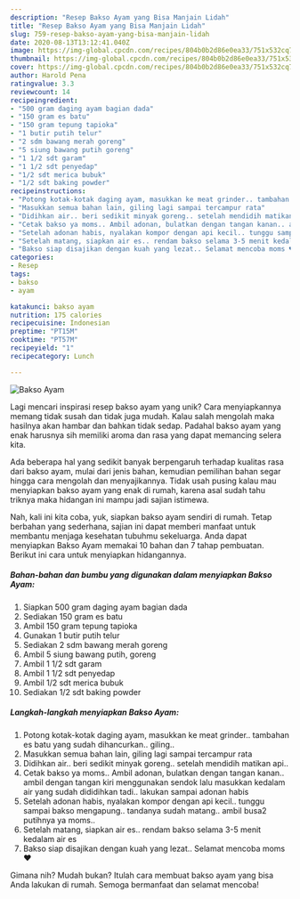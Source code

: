 ```yaml
---
description: "Resep Bakso Ayam yang Bisa Manjain Lidah"
title: "Resep Bakso Ayam yang Bisa Manjain Lidah"
slug: 759-resep-bakso-ayam-yang-bisa-manjain-lidah
date: 2020-08-13T13:12:41.040Z
image: https://img-global.cpcdn.com/recipes/804b0b2d86e0ea33/751x532cq70/bakso-ayam-foto-resep-utama.jpg
thumbnail: https://img-global.cpcdn.com/recipes/804b0b2d86e0ea33/751x532cq70/bakso-ayam-foto-resep-utama.jpg
cover: https://img-global.cpcdn.com/recipes/804b0b2d86e0ea33/751x532cq70/bakso-ayam-foto-resep-utama.jpg
author: Harold Pena
ratingvalue: 3.3
reviewcount: 14
recipeingredient:
- "500 gram daging ayam bagian dada"
- "150 gram es batu"
- "150 gram tepung tapioka"
- "1 butir putih telur"
- "2 sdm bawang merah goreng"
- "5 siung bawang putih goreng"
- "1 1/2 sdt garam"
- "1 1/2 sdt penyedap"
- "1/2 sdt merica bubuk"
- "1/2 sdt baking powder"
recipeinstructions:
- "Potong kotak-kotak daging ayam, masukkan ke meat grinder.. tambahan es batu yang sudah dihancurkan.. giling.."
- "Masukkan semua bahan lain, giling lagi sampai tercampur rata"
- "Didihkan air.. beri sedikit minyak goreng.. setelah mendidih matikan api.."
- "Cetak bakso ya moms.. Ambil adonan, bulatkan dengan tangan kanan.. ambil dengan tangan kiri menggunakan sendok lalu masukkan kedalam air yang sudah dididihkan tadi.. lakukan sampai adonan habis"
- "Setelah adonan habis, nyalakan kompor dengan api kecil.. tunggu sampai bakso mengapung.. tandanya sudah matang.. ambil busa2 putihnya ya moms.."
- "Setelah matang, siapkan air es.. rendam bakso selama 3-5 menit kedalam air es"
- "Bakso siap disajikan dengan kuah yang lezat.. Selamat mencoba moms ♥️"
categories:
- Resep
tags:
- bakso
- ayam

katakunci: bakso ayam 
nutrition: 175 calories
recipecuisine: Indonesian
preptime: "PT15M"
cooktime: "PT57M"
recipeyield: "1"
recipecategory: Lunch

---
```



![Bakso Ayam](https://img-global.cpcdn.com/recipes/804b0b2d86e0ea33/751x532cq70/bakso-ayam-foto-resep-utama.jpg)

Lagi mencari inspirasi resep bakso ayam yang unik? Cara menyiapkannya memang tidak susah dan tidak juga mudah. Kalau salah mengolah maka hasilnya akan hambar dan bahkan tidak sedap. Padahal bakso ayam yang enak harusnya sih memiliki aroma dan rasa yang dapat memancing selera kita.



Ada beberapa hal yang sedikit banyak berpengaruh terhadap kualitas rasa dari bakso ayam, mulai dari jenis bahan, kemudian pemilihan bahan segar hingga cara mengolah dan menyajikannya. Tidak usah pusing kalau mau menyiapkan bakso ayam yang enak di rumah, karena asal sudah tahu triknya maka hidangan ini mampu jadi sajian istimewa.


Nah, kali ini kita coba, yuk, siapkan bakso ayam sendiri di rumah. Tetap berbahan yang sederhana, sajian ini dapat memberi manfaat untuk membantu menjaga kesehatan tubuhmu sekeluarga. Anda dapat menyiapkan Bakso Ayam memakai 10 bahan dan 7 tahap pembuatan. Berikut ini cara untuk menyiapkan hidangannya.

<!--inarticleads1-->

##### Bahan-bahan dan bumbu yang digunakan dalam menyiapkan Bakso Ayam:

1. Siapkan 500 gram daging ayam bagian dada
1. Sediakan 150 gram es batu
1. Ambil 150 gram tepung tapioka
1. Gunakan 1 butir putih telur
1. Sediakan 2 sdm bawang merah goreng
1. Ambil 5 siung bawang putih, goreng
1. Ambil 1 1/2 sdt garam
1. Ambil 1 1/2 sdt penyedap
1. Ambil 1/2 sdt merica bubuk
1. Sediakan 1/2 sdt baking powder




<!--inarticleads2-->

##### Langkah-langkah menyiapkan Bakso Ayam:

1. Potong kotak-kotak daging ayam, masukkan ke meat grinder.. tambahan es batu yang sudah dihancurkan.. giling..
1. Masukkan semua bahan lain, giling lagi sampai tercampur rata
1. Didihkan air.. beri sedikit minyak goreng.. setelah mendidih matikan api..
1. Cetak bakso ya moms.. Ambil adonan, bulatkan dengan tangan kanan.. ambil dengan tangan kiri menggunakan sendok lalu masukkan kedalam air yang sudah dididihkan tadi.. lakukan sampai adonan habis
1. Setelah adonan habis, nyalakan kompor dengan api kecil.. tunggu sampai bakso mengapung.. tandanya sudah matang.. ambil busa2 putihnya ya moms..
1. Setelah matang, siapkan air es.. rendam bakso selama 3-5 menit kedalam air es
1. Bakso siap disajikan dengan kuah yang lezat.. Selamat mencoba moms ♥️




Gimana nih? Mudah bukan? Itulah cara membuat bakso ayam yang bisa Anda lakukan di rumah. Semoga bermanfaat dan selamat mencoba!
